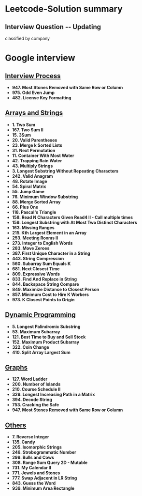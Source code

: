 # Leetcode-Solution summary
## Interview Question -- Updating
classified by company 

# Google interview

## [Interview Process](https://github.com/kiqi7/Leetcode-Solution/blob/master/Google/Interview%20Process.ipynb)
* **947. Most Stones Removed with Same Row or Column**
* **975. Odd Even Jump**
* **482. License Key Formatting**

## [Arrays and Strings](https://github.com/kiqi7/Leetcode-Solution/blob/master/Google/Array%20and%20String.ipynb)
* **1. Two Sum**
* **167. Two Sum II**
* **15. 3Sum**
* **20. Valid Parentheses**
* **23. Merge k Sorted Lists**
* **31. Next Permutation**
* **11. Container With Most Water**
* **42. Trapping Rain Water**
* **43. Multiply Strings**
* **3. Longest Substring Without Repeating Characters**
* **242. Valid Anagram**
* **48. Rotate Image**
* **54. Spiral Matrix**
* **55. Jump Game**
* **76. Minimum Window Substring**
* **88. Merge Sorted Array**
* **66. Plus One**
* **118. Pascal's Triangle**
* **158. Read N Characters Given Read4 II - Call multiple times**
* **159. Longest Substring with At Most Two Distinct Characters**
* **163. Missing Ranges**
* **215. Kth Largest Element in an Array**
* **253. Meeting Rooms II**
* **273. Integer to English Words**
* **283. Move Zeroes**
* **387. First Unique Character in a String**
* **443. String Compression**
* **560. Subarray Sum Equals K**
* **681. Next Closest Time**
* **809. Expressive Words**
* **833. Find And Replace in String**
* **844. Backspace String Compare**
* **849. Maximize Distance to Closest Person**
* **857. Minimum Cost to Hire K Workers**
* **973. K Closest Points to Origin**

## [Dynamic Programming](https://github.com/kiqi7/Leetcode-Solution/blob/master/Google/Dynamic%20programming.ipynb)
* **5. Longest Palindromic Substring**
* **53. Maximum Subarray**
* **121. Best Time to Buy and Sell Stock**
* **152. Maximum Product Subarray**
* **322. Coin Change**
* **410. Split Array Largest Sum**

## [Graphs](https://github.com/kiqi7/Leetcode-Solution/blob/master/Google/Graphs.ipynb)
* **127. Word Ladder**
* **200. Number of Islands**
* **210. Course Schedule II**
* **329. Longest Increasing Path in a Matrix**
* **394. Decode String**
* **753. Cracking the Safe**
* **947. Most Stones Removed with Same Row or Column**

## [Others](https://github.com/kiqi7/Leetcode-Solution/blob/master/Google/Others.ipynb)
* **7. Reverse Integer**
* **135. Candy**
* **205. Isomorphic Strings**
* **246. Strobogrammatic Number**
* **299. Bulls and Cows**
* **308. Range Sum Query 2D - Mutable**
* **731. My Calendar II**
* **771. Jewels and Stones**
* **777. Swap Adjacent in LR String**
* **843. Guess the Word**
* **939. Minimum Area Rectangle**
